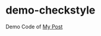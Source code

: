 # demo-checkstyle

Demo Code of [My Post](http://kezhenxu94.me/2018/10/20/Check-code-style-with-Checkstyle/)
